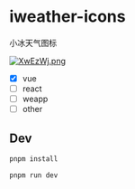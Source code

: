 # iweather-icons

小冰天气图标

[![XwEzWj.png](https://s1.ax1x.com/2022/06/05/XwEzWj.png)](https://imgtu.com/i/XwEzWj)

- [x] vue
- [ ] react
- [ ] weapp
- [ ] other

## Dev

```bash
pnpm install
```

```bash
pnpm run dev
```